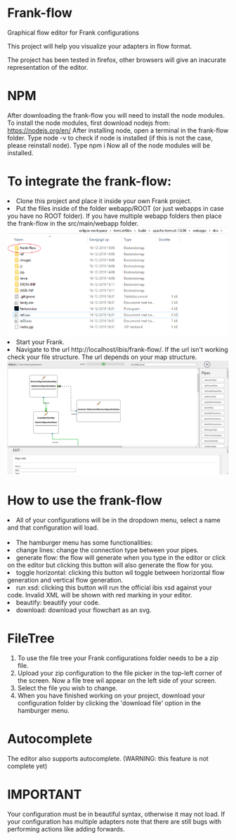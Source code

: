 # Frank-flow
Graphical flow editor for Frank configurations

This project will help you visualize your adapters in flow format.

The project has been tested in firefox, other browsers will give an inacurate representation of the editor.

# NPM

After downloading the frank-flow you will need to install the node modules.
To install the node modules, first download nodejs from: https://nodejs.org/en/
After installing node, open a terminal in the frank-flow folder.
Type node -v to check if node is installed (if this is not the case, please reinstall node).
Type npm i
Now all of the node modules will be installed.


# To integrate the frank-flow: 
  <li>
  Clone this project and place it inside your own Frank project.
  </li>
  <li>
  Put the files inside of the folder webapp/ROOT (or just webapps in case you have no ROOT folder).
  If you have multiple webapp folders then place the frank-flow in the src/main/webapp folder.
  </li>
  <img src="media/images/frankflowDownloadTut.png" />
  <li>
  Start your Frank.
  </li>
  <li>
  Navigate to the url http://localhost/ibis/frank-flow/.
  If the url isn't working check your file structure.
  The url depends on your map structure.
  </li>
  <img src="media/images/frank-flow-huidig.png" />

# How to use the frank-flow
  
  <li>
  All of your configurations will be in the dropdown menu, select a name and that configuration will load.
  </li>
  <br>
  <li>
  The hamburger menu has some functionalities:
  </li>
  <li>
  change lines: change the connection type between your pipes.
  </li>
  <li>
  generate flow: the flow will generate when you type in the editor or click on the editor but clicking this button will also generate the flow for you.
  </li>
  <li>
  toggle horizontal: clicking this button wil toggle between horizontal flow generation and vertical flow generation.
  </li>
  <li>
  run xsd: clicking this button will run the official ibis xsd against your code. Invalid XML will be shown with red marking in your editor.
  </li>
  <li>
  beautify: beautify your code.
  </li>
  <li>
  download: download your flowchart as an svg.
  </li>

  # FileTree
  <ol>
  <li>
  To use the file tree your Frank configurations folder needs to be a zip file.
  </li>
  <li>
  Upload your zip configuration to the file picker in the top-left corner of the screen.
  Now a file tree wil appear on the left side of your screen.
  </li>
  <li>
  Select the file you wish to change.
  </li>
  <li>
  When you have finished working on your project, download your configuration folder by clicking the 'download file' option in the hamburger menu.
  </li>
  </ol>


  
  # Autocomplete
  The editor also supports autocomplete. (WARNING: this feature is not complete yet)
  
  # IMPORTANT
  Your configuration must be in beautiful syntax, otherwise it may not load. 
  If your configuration has multiple adapters note that there are still bugs with performing actions like adding forwards.
